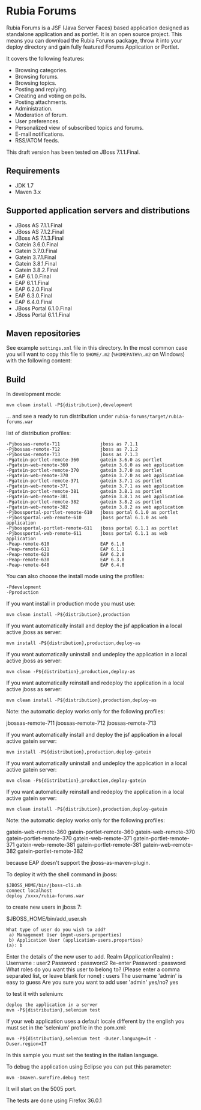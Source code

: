 Rubia Forums
=============
Rubia Forums is a JSF (Java Server Faces) based application designed as standalone application and as portlet.
It is an open source project. This means you can download the Rubia Forums package, throw it into your deploy directory and gain fully featured Forums Application or Portlet.

It covers the following features:

- Browsing categories.
- Browsing forums.
- Browsing topics.
- Posting and replying.
- Creating and voting on polls.
- Posting attachments.
- Administration.
- Moderation of forum.
- User preferences.
- Personalized view of subscribed topics and forums.
- E-mail notifications.
- RSS/ATOM feeds.

This draft version has been tested on JBoss 7.1.1.Final.

Requirements
------------

- JDK 1.7
- Maven 3.x

Supported application servers and distributions
------------

- JBoss AS 7.1.1.Final
- JBoss AS 7.1.2.Final
- JBoss AS 7.1.3.Final
- Gatein 3.6.0.Final
- Gatein 3.7.0.Final
- Gatein 3.7.1.Final
- Gatein 3.8.1.Final
- Gatein 3.8.2.Final
- EAP 6.1.0.Final
- EAP 6.1.1.Final
- EAP 6.2.0.Final
- EAP 6.3.0.Final
- EAP 6.4.0.Final
- JBoss Portal 6.1.0.Final
- JBoss Portal 6.1.1.Final


Maven repositories
------------------

See example `settings.xml` file in this directory. In the most common case you will want to copy this file to `$HOME/.m2`
(`%HOMEPATH%\.m2` on Windows) with the following content:

Build
-----

In development mode:

    mvn clean install -P${distribution},development

... and see a ready to run distribution under `rubia-forums/target/rubia-forums.war`

list of distribution profiles:

    -Pjbossas-remote-711               jboss as 7.1.1
    -Pjbossas-remote-712               jboss as 7.1.2
    -Pjbossas-remote-713               jboss as 7.1.3
    -Pgatein-portlet-remote-360        gatein 3.6.0 as portlet
    -Pgatein-web-remote-360            gatein 3.6.0 as web application  
    -Pgatein-portlet-remote-370        gatein 3.7.0 as portlet
    -Pgatein-web-remote-370            gatein 3.7.0 as web application    
    -Pgatein-portlet-remote-371        gatein 3.7.1 as portlet
    -Pgatein-web-remote-371            gatein 3.7.1 as web application
    -Pgatein-portlet-remote-381        gatein 3.8.1 as portlet
    -Pgatein-web-remote-381            gatein 3.8.1 as web application  
    -Pgatein-portlet-remote-382        gatein 3.8.2 as portlet
    -Pgatein-web-remote-382            gatein 3.8.2 as web application  
    -Pjbossportal-portlet-remote-610   jboss portal 6.1.0 as portlet
    -Pjbossportal-web-remote-610       jboss portal 6.1.0 as web application
    -Pjbossportal-portlet-remote-611   jboss portal 6.1.1 as portlet
    -Pjbossportal-web-remote-611       jboss portal 6.1.1 as web application
    -Peap-remote-610                   EAP 6.1.0
    -Peap-remote-611                   EAP 6.1.1
    -Peap-remote-620                   EAP 6.2.0
    -Peap-remote-630                   EAP 6.3.0
    -Peap-remote-640                   EAP 6.4.0

You can also choose the install mode using the profiles:

    -Pdevelopment
    -Pproduction
    
If you want install in production mode you must use:

    mvn clean install -P${distribution},production
    
If you want automatically install and deploy the jsf application in a local active jboss as server:

    mvn install -P${distribution},production,deploy-as

If you want automatically uninstall and undeploy the application in a local active jboss as server:

    mvn clean -P${distribution},production,deploy-as

If you want automatically reinstall and redeploy the application in a local active jboss as server:

    mvn clean install -P${distribution},production,deploy-as
    
Note: the automatic deploy works only for the following profiles:

jbossas-remote-711
jbossas-remote-712
jbossas-remote-713
    
If you want automatically install and deploy the jsf application in a local active gatein server:

    mvn install -P${distribution},production,deploy-gatein

If you want automatically uninstall and undeploy the application in a local active gatein server:

    mvn clean -P${distribution},production,deploy-gatein

If you want automatically reinstall and redeploy the application in a local active gatein server:

    mvn clean install -P${distribution},production,deploy-gatein
    
Note: the automatic deploy works only for the following profiles:

gatein-web-remote-360
gatein-portlet-remote-360
gatein-web-remote-370
gatein-portlet-remote-370
gatein-web-remote-371
gatein-portlet-remote-371
gatein-web-remote-381
gatein-portlet-remote-381
gatein-web-remote-382
gatein-portlet-remote-382

because EAP doesn't support the jboss-as-maven-plugin.

To deploy it with the shell command in jboss:

    $JBOSS_HOME/bin/jboss-cli.sh
    connect localhost
    deploy /xxxx/rubia-forums.war
   
 to create new users in jboss 7:

$JBOSS_HOME/bin/add_user.sh

    What type of user do you wish to add? 
     a) Management User (mgmt-users.properties) 
     b) Application User (application-users.properties)
    (a): b

Enter the details of the new user to add.
Realm (ApplicationRealm) : 
Username : user2
Password : password2
Re-enter Password : password
What roles do you want this user to belong to? (Please enter a comma separated list, or leave blank for none) : users
The username 'admin' is easy to guess
Are you sure you want to add user 'admin' yes/no? yes


to test it with selenium:

    deploy the application in a server
    mvn -P${distribution},selenium test

If your web application uses a default locale different by the english you must set in the 'selenium' profile in the pom.xml:

	mvn -P${distribution},selenium test -Duser.language=it -Duser.region=IT
		
In this sample you must set the testing in the italian language.

To debug the application using Eclipse you can put this parameter:

    mvn -Dmaven.surefire.debug test

It will start on the 5005 port.

The tests are done using Firefox 36.0.1